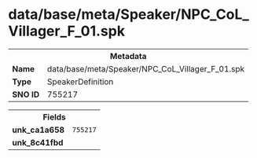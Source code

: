 <h1>data/base/meta/Speaker/NPC_CoL_Villager_F_01.spk</h1><table><tr><th colspan="100%">Metadata</th></tr><tr><td><b>Name</b></td><td>data/base/meta/Speaker/NPC_CoL_Villager_F_01.spk</td></tr><tr><td><b>Type</b></td><td>SpeakerDefinition</td></tr><tr><td><b>SNO ID</b></td><td>755217</td></tr></table>

<table><tr><th colspan="100%">Fields</th></tr><tr><td><b>unk_ca1a658</b></td><td><code>755217</code></td></tr><tr><td><b>unk_8c41fbd</b></td><td></td></tr></table>

